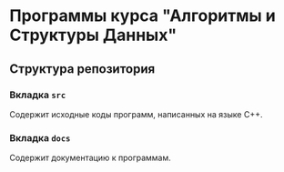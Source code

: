 # Программы курса **"Алгоритмы и Структуры Данных"**

## Структура репозитория

### Вкладка `src`
Содержит исходные коды программ, написанных на языке C++.

### Вкладка `docs`
Содержит документацию к программам.
